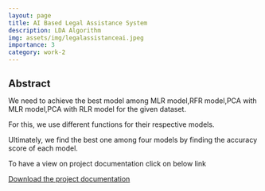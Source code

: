 ```yaml
---
layout: page
title: AI Based Legal Assistance System
description: LDA Algorithm
img: assets/img/legalassistanceai.jpeg
importance: 3
category: work-2
---
```


<h1 style="font-size:20px;">Abstract</h1>

<p> We need to achieve the best model among MLR model,RFR model,PCA with MLR model,PCA with RLR model for the given dataset. </p>
<p> For this, we use different functions for their respective models. </p>
<p> Ultimately, we find the best one among four models by finding the accuracy score of each model. </p>

<p> To have a view on project documentation click on below link
 
 
<a href="https://github.com/sridhareguram/AI-Based-Law-assistance" download="project">Download the project documentation</a>


  
